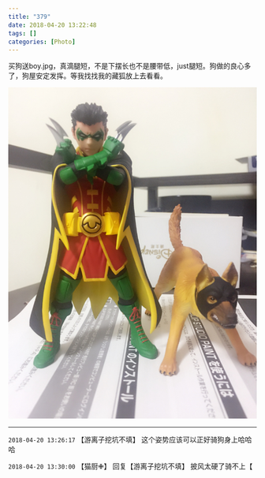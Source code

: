 ```yaml
---
title: "379"
date: 2018-04-20 13:22:48
tags: []
categories: [Photo]
---
```


<p>买狗送boy.jpg，真滴腿短，不是下摆长也不是腰带低，just腿短。狗做的良心多了，狗屋安定发挥。等我找找我的藏狐放上去看看。<br /></p>

![](https://raw.githubusercontent.com/alicewish/meowchain247/master/img_cVZNdzJtQk9JV2V2REIxY2lwckg5eDZ0dkdrRitJaE42NXZpbjBSRjFDc2tNOUZab3pFYWl3PT0.jpg)

---

`2018-04-20 13:26:17` 【游离子挖坑不填】 这个姿势应该可以正好骑狗身上哈哈哈

`2018-04-20 13:30:00` 【猫厨✙】 回复【游离子挖坑不填】 披风太硬了骑不上【
